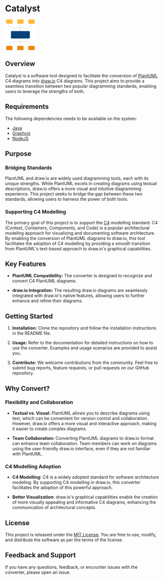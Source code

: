 # Catalyst

<img src="logo.svg" width="100" height="100" alt="Logo">

## Overview

Catalyst is a software tool designed to facilitate the conversion of
[PlantUML](https://plantuml.com/) C4 diagrams into [draw.io](https://draw.io)
C4 diagrams. This project aims to provide a seamless transition between two
popular diagramming standards, enabling users to leverage the strengths of both.

## Requirements

The following dependencies needs to be available on the system:

- [Java](https://openjdk.org)
- [Graphviz](https://graphviz.org)
- [NodeJS](https://nodejs.org)

## Purpose

### Bridging Standards

PlantUML and draw.io are widely used diagramming tools, each with its unique
strengths. While PlantUML excels in creating diagrams using textual
descriptions, draw.io offers a more visual and intuitive diagramming
experience. This project seeks to bridge the gap between these two standards,
allowing users to harness the power of both tools.

### Supporting C4 Modelling

The primary goal of this project is to support the [C4](https://c4model.com)
modelling standard. C4 (Context, Containers, Components, and Code) is a popular
architectural modeling approach for visualizing and documenting software
architecture. By enabling the conversion of PlantUML diagrams to draw.io,
this tool facilitates the adoption of C4 modelling by providing a smooth
transition from PlantUML's text-based approach to draw.io's graphical capabilities.

## Key Features

- **PlantUML Compatibility:** The converter is designed to recognize and convert
C4 PlantUML diagrams.

- **draw.io Integration:** The resulting draw.io diagrams are seamlessly
integrated with draw.io's native features, allowing users to further enhance and
refine their diagrams.

## Getting Started

1. **Installation:** Clone the repository and follow the installation
instructions in the README file.

2. **Usage:** Refer to the documentation for detailed instructions on how to use
the converter. Examples and usage scenarios are provided to assist you.

3. **Contribute:** We welcome contributions from the community. Feel free to
submit bug reports, feature requests, or pull requests on our GitHub repository.

## Why Convert?

### Flexibility and Collaboration

- **Textual vs. Visual:** PlantUML allows you to describe diagrams using text,
which can be convenient for version control and collaboration. However, draw.io
offers a more visual and interactive approach, making it easier to create
complex diagrams.

- **Team Collaboration:** Converting PlantUML diagrams to draw.io format can
enhance team collaboration. Team members can work on diagrams using the
user-friendly draw.io interface, even if they are not familiar with PlantUML.

### C4 Modelling Adoption

- **C4 Modelling:** C4 is a widely adopted standard for software architecture
modeling. By supporting C4 modelling in draw.io, this converter facilitates the
adoption of this powerful approach.

- **Better Visualization:** draw.io's graphical capabilities enable the creation
of more visually appealing and informative C4 diagrams, enhancing the
communication of architectural concepts.

## License

This project is released under the [MIT License](LICENSE). You are free to use,
modify, and distribute the software as per the terms of the license.

## Feedback and Support

If you have any questions, feedback, or encounter issues with the converter,
please open an issue.
